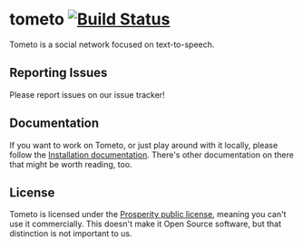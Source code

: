 # tometo [![Build Status](https://ci.marisa.cloud/api/badges/t/tometo/status.svg)](https://ci.marisa.cloud/t/tometo)

Tometo is a social network focused on text-to-speech.

## Reporting Issues

Please report issues on our issue tracker!

## Documentation

If you want to work on Tometo, or just play around with it locally, please
follow the [Installation documentation](https://docs.tometo.org/installation/).
There's other documentation on there that might be worth reading, too.

## License

Tometo is licensed under the [Prosperity public license](./LICENSE), meaning you
can't use it commercially. This doesn't make it Open Source software, but that
distinction is not important to us.
